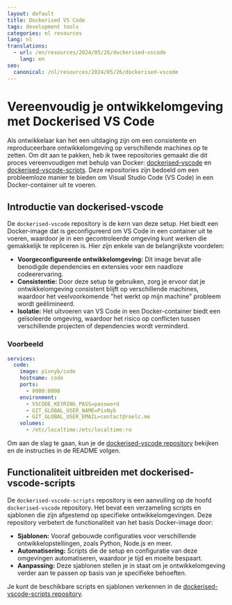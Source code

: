 ```yaml
---
layout: default
title: Dockerised VS Code
tags: development tools
categories: nl resources
lang: nl
translations:
  - url: /en/resources/2024/05/26/dockerised-vscode
    lang: en
seo:
  canonical: /nl/resources/2024/05/26/dockerised-vscode
---
```


# Vereenvoudig je ontwikkelomgeving met Dockerised VS Code

Als ontwikkelaar kan het een uitdaging zijn om een consistente en reproduceerbare ontwikkelomgeving op verschillende machines op te zetten. Om dit aan te pakken, heb ik twee repositories gemaakt die dit proces vereenvoudigen met behulp van Docker: [dockerised-vscode](https://github.com/PixNyb/dockerised-vscode) en [dockerised-vscode-scripts](https://github.com/PixNyb/dockerised-vscode-scripts). Deze repositories zijn bedoeld om een probleemloze manier te bieden om Visual Studio Code (VS Code) in een Docker-container uit te voeren.
<!--more-->

## Introductie van dockerised-vscode

De `dockerised-vscode` repository is de kern van deze setup. Het biedt een Docker-image dat is geconfigureerd om VS Code in een container uit te voeren, waardoor je in een gecontroleerde omgeving kunt werken die gemakkelijk te repliceren is. Hier zijn enkele van de belangrijkste voordelen:

- **Voorgeconfigureerde ontwikkelomgeving:** Dit image bevat alle benodigde dependencies en extensies voor een naadloze codeerervaring.
- **Consistentie:** Door deze setup te gebruiken, zorg je ervoor dat je ontwikkelomgeving consistent blijft op verschillende machines, waardoor het veelvoorkomende "het werkt op mijn machine" probleem wordt geëlimineerd.
- **Isolatie:** Het uitvoeren van VS Code in een Docker-container biedt een geïsoleerde omgeving, waardoor het risico op conflicten tussen verschillende projecten of dependencies wordt verminderd.

### Voorbeeld

```yaml
services:
  code:
    image: pixnyb/code
    hostname: code
    ports:
      - 8000:8000
    environment:
      - VSCODE_KEYRING_PASS=password
      - GIT_GLOBAL_USER_NAME=PixNyb
      - GIT_GLOBAL_USER_EMAIL=contact@roelc.me
    volumes:
      - /etc/localtime:/etc/localtime:ro
```

Om aan de slag te gaan, kun je de [dockerised-vscode repository](https://github.com/PixNyb/dockerised-vscode) bekijken en de instructies in de README volgen.

## Functionaliteit uitbreiden met dockerised-vscode-scripts

De `dockerised-vscode-scripts` repository is een aanvulling op de hoofd `dockerised-vscode` repository. Het bevat een verzameling scripts en sjablonen die zijn afgestemd op specifieke ontwikkelomgevingen. Deze repository verbetert de functionaliteit van het basis Docker-image door:

- **Sjablonen:** Vooraf gebouwde configuraties voor verschillende ontwikkelopstellingen, zoals Python, Node.js en meer.
- **Automatisering:** Scripts die de setup en configuratie van deze omgevingen automatiseren, waardoor je tijd en moeite bespaart.
- **Aanpassing:** Deze sjablonen stellen je in staat om je ontwikkelomgeving verder aan te passen op basis van je specifieke behoeften.

Je kunt de beschikbare scripts en sjablonen verkennen in de [dockerised-vscode-scripts repository](https://github.com/PixNyb/dockerised-vscode-scripts).